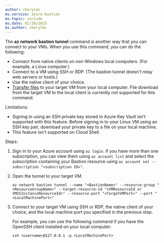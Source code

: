 ```yaml
---
author: cherylmc
ms.service: azure-bastion
ms.topic: include
ms.date: 01/28/2025
ms.author: cherylmc
---
```

The **az network bastion tunnel** command is another way that you can connect to your VMs. When you use this command, you can do the following:

* Connect from native clients on *non*-Windows local computers. (For example,  a Linux computer.)
* Connect to a VM using SSH or RDP. (The bastion tunnel doesn't relay web servers or hosts.)
* Use the native client of your choice.
* [Transfer files](../articles/bastion/vm-upload-download-native.md#tunnel-command) to your target VM from your local computer. File download from the target VM to the local client is currently not supported for this command.

Limitations:

* Signing in using an SSH private key stored in Azure Key Vault isn’t supported with this feature. Before signing in to your Linux VM using an SSH key pair, download your private key to a file on your local machine.
* This feature isn't supported on Cloud Shell.

Steps:

1. Sign in to your Azure account using `az login`. If you have more than one subscription, you can view them using `az account list` and select the subscription containing your Bastion resource using `az account set --subscription "<subscription ID>"`.

1. Open the tunnel to your target VM.

   ```azurecli
   az network bastion tunnel --name "<BastionName>" --resource-group "<ResourceGroupName>" --target-resource-id "<VMResourceId or VMSSInstanceResourceId>" --resource-port "<TargetVMPort>" --port "<LocalMachinePort>"
   ```

1. Connect to your target VM using SSH or RDP, the native client of your choice, and the local machine port you specified in the previous step.

   For example, you can use the following command if you have the OpenSSH client installed on your local computer:

   ```azurecli
   ssh <username>@127.0.0.1 -p <LocalMachinePort>
   ```
